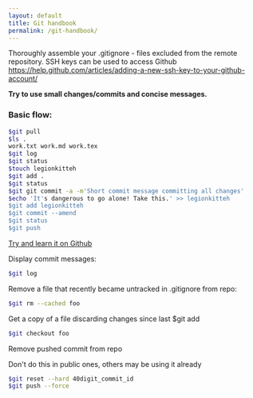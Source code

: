 ```yaml
---
layout: default
title: Git handbook
permalink: /git-handbook/
---
```


Thoroughly assemble your .gitignore - files excluded from the remote repository.
SSH keys can be used to access Github
<https://help.github.com/articles/adding-a-new-ssh-key-to-your-github-account/>

**Try to use small changes/commits and concise messages.**

### Basic flow:

```sh
$git pull
$ls .
work.txt work.md work.tex
$git log
$git status
$touch legionkitteh
$git add .
$git status
$git git commit -a -m'Short commit message committing all changes'
$echo 'It's dangerous to go alone! Take this.' >> legionkitteh
$git add legionkitteh
$git commit --amend
$git status
$git push
```

[Try and learn it on Github](https://try.github.io/levels/1/challenges/1)

 Display commit messages:

```sh
$git log
```

 Remove a file that recently became untracked in .gitignore from repo:

```sh
$git rm --cached foo
```

 Get a copy of a file discarding changes since last $git add

```sh
$git checkout foo
```

 Remove pushed commit from repo 

Don't do this in public ones, others may be using it already

```sh
$git reset --hard 40digit_commit_id
$git push --force
```
